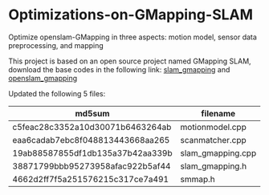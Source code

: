 # Optimizations-on-GMapping-SLAM
 Optimize openslam-GMapping in three aspects: motion model, sensor data preprocessing, and mapping

This project is based on an open source project named GMapping SLAM, download the base codes in the following link:
[slam_gmapping](https://github.com/ros-perception/slam_gmapping) and 
[openslam_gmapping](https://github.com/ros-perception/openslam_gmapping)

Updated the following 5 files:

|md5sum|                            filename|
|---|---|
|c5feac28c3352a10d30071b6463264ab  |motionmodel.cpp|
|eaa6cadab7ebc8f048813443668aa265  |scanmatcher.cpp|
|19ab88587855df1db135a37b42aa339b  |slam_gmapping.cpp|
|38871799bbb95273958afac922b5af44  |slam_gmapping.h|
|4662d2ff7f5a251576215c317ce7a491  |smmap.h|